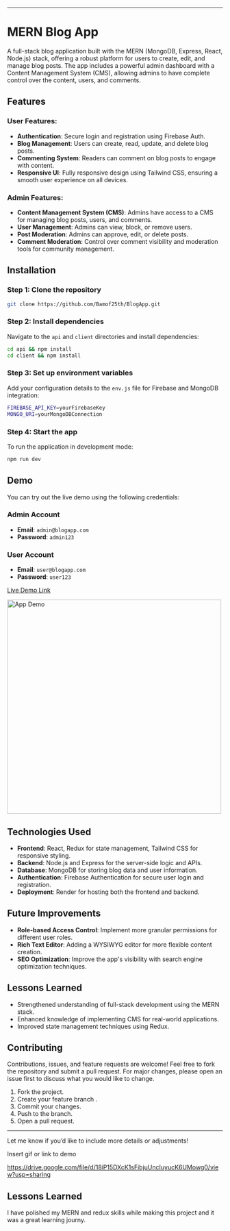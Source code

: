 

---

# MERN Blog App

A full-stack blog application built with the MERN (MongoDB, Express, React, Node.js) stack, offering a robust platform for users to create, edit, and manage blog posts. The app includes a powerful admin dashboard with a Content Management System (CMS), allowing admins to have complete control over the content, users, and comments.

## Features

### User Features:
- **Authentication**: Secure login and registration using Firebase Auth.
- **Blog Management**: Users can create, read, update, and delete blog posts.
- **Commenting System**: Readers can comment on blog posts to engage with content.
- **Responsive UI**: Fully responsive design using Tailwind CSS, ensuring a smooth user experience on all devices.

### Admin Features:
- **Content Management System (CMS)**: Admins have access to a CMS for managing blog posts, users, and comments.
- **User Management**: Admins can view, block, or remove users.
- **Post Moderation**: Admins can approve, edit, or delete posts.
- **Comment Moderation**: Control over comment visibility and moderation tools for community management.

## Installation

### Step 1: Clone the repository
   ```bash
   git clone https://github.com/Bamof25th/BlogApp.git
   ```

### Step 2: Install dependencies
   Navigate to the `api` and `client` directories and install dependencies:
   ```bash
   cd api && npm install
   cd client && npm install
   ```

### Step 3: Set up environment variables
   Add your configuration details to the `env.js` file for Firebase and MongoDB integration:
   ```bash
   FIREBASE_API_KEY=yourFirebaseKey
   MONGO_URI=yourMongoDBConnection
   ```

### Step 4: Start the app
   To run the application in development mode:
   ```bash
   npm run dev
   ```

## Demo

You can try out the live demo using the following credentials:

### Admin Account
   - **Email**: `admin@blogapp.com`
   - **Password**: `admin123`

### User Account
   - **Email**: `user@blogapp.com`
   - **Password**: `user123`

[Live Demo Link](https://bam-blog-app.onrender.com)

<img src="https://drive.google.com/file/d/1OMJL4Z5KZsAV4zl-txL7GwbMulGa7RpG/view?usp=sharing" alt="App Demo" width="500" />

## Technologies Used

- **Frontend**: React, Redux for state management, Tailwind CSS for responsive styling.
- **Backend**: Node.js and Express for the server-side logic and APIs.
- **Database**: MongoDB for storing blog data and user information.
- **Authentication**: Firebase Authentication for secure user login and registration.
- **Deployment**: Render for hosting both the frontend and backend.

## Future Improvements

- **Role-based Access Control**: Implement more granular permissions for different user roles.
- **Rich Text Editor**: Adding a WYSIWYG editor for more flexible content creation.
- **SEO Optimization**: Improve the app's visibility with search engine optimization techniques.
  
## Lessons Learned

- Strengthened understanding of full-stack development using the MERN stack.
- Enhanced knowledge of implementing CMS for real-world applications.
- Improved state management techniques using Redux.

## Contributing

Contributions, issues, and feature requests are welcome! Feel free to fork the repository and submit a pull request. For major changes, please open an issue first to discuss what you would like to change.

1. Fork the project.
2. Create your feature branch .
3. Commit your changes.
4. Push to the branch.
5. Open a pull request.

---

Let me know if you’d like to include more details or adjustments!

Insert gif or link to demo

https://drive.google.com/file/d/18iP15DXcK1sFibjuUncIuyucK6UMowg0/view?usp=sharing
## Lessons Learned

I have polished my MERN and redux skills while making this project and it was a great learning journy.
